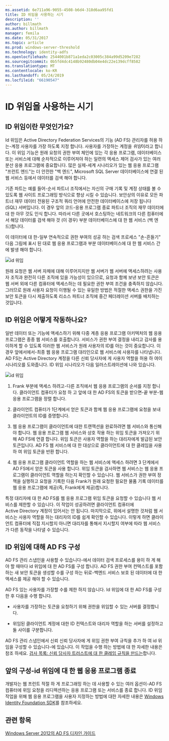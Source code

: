 ```yaml
---
ms.assetid: 6e711a96-9055-4508-b6d4-318d6aa95fd1
title: ID 위임을 사용하는 시기
description: ''
author: billmath
ms.author: billmath
manager: femila
ms.date: 05/31/2017
ms.topic: article
ms.prod: windows-server-threshold
ms.technology: identity-adfs
ms.openlocfilehash: 2544001b871a1eda2c03005c384a99d5209e7282
ms.sourcegitcommit: 0b5fd4dc4148b92480db04e4dc22e139dcff8582
ms.translationtype: MT
ms.contentlocale: ko-KR
ms.lasthandoff: 05/24/2019
ms.locfileid: "66190547"
---
```

# <a name="when-to-use-identity-delegation"></a>ID 위임을 사용하는 시기
  
## <a name="what-is-identity-delegation"></a>ID 위임이란 무엇인가요?  
Id 위임은 Active Directory Federation Services의 기능 \(AD FS\) 관리자를 허용 하는\-계정 사용자를 가장 하도록 지정 합니다. 사용자를 가장하는 계정을 *위임*이라고 합니다. 이 위임 기능은 원래 요청의 권한 부여 체인에 있는 각 응용 프로그램, 데이터베이스 또는 서비스에 대해 순차적으로 이루어져야 하는 일련의 액세스 제어 검사가 있는 여러 분산 응용 프로그램에 중요합니다. 많은 실제\-세계 시나리오가 있는 웹 응용 프로그램 "프런트 엔드"는 더 안전한 "백 엔드", Microsoft SQL Server 데이터베이스에 연결 된 웹 서비스 등에서 데이터를 검색 해야 합니다.  
  
기존 파트는 예를 들어\-순서 파트너 조직에서는 자신의 구매 기록 및 계정 상태를 볼 수 있도록 웹 사이트 프로그래밍 방식으로 향상 시킬 수 있습니다. 보안상의 이유로 모든 파트너 재무 데이터 전용된 구조적 쿼리 언어에 안전한 데이터베이스에 저장 됩니다 \(SQL\) 서버입니다. 이 경우 앞의 코드\-응용 프로그램 종료 파트너 조직의 재무 데이터에 대 한 아무 것도 인식 합니다. 따라서 다른 곳에서 호스팅하는 네트워크의 다른 컴퓨터에서 해당 데이터를 검색 해야 것 \(이 경우\) 부분 데이터베이스에 대 한 웹 서비스 \(백 엔드\)합니다.  
  
이 데이터에 대 한\-일부 연속적으로 권한 부여의 성공 하는 검색 프로세스 "손\-흔들기" 다음 그림에 표시 된 대로 웹 응용 프로그램과 부분 데이터베이스에 대 한 웹 서비스 간에 발생 해야 합니다.  
  
![id 위임](media/adfs2_identitydelegationconcept.gif)  
  
원래 요청은 웹 서버 자체에 대해 이루어지지만 웹 서버가 웹 서버에 액세스하려는 사용자 조직과 완전히 다른 조직에 있을 가능성이 있으므로, 요청과 함께 보낸 보안 토큰은 웹 서버 외에 다른 컴퓨터에 액세스하는 데 필요한 권한 부여 조건을 충족하지 않습니다. 그러므로 원래 사용자 요청이 이행될 수 있는 유일한 방법은 적절한 액세스 권한을 가진 보안 토큰을 다시 제출하도록 리소스 파트너 조직에 중간 페더레이션 서버를 배치하는 것입니다.  
  
## <a name="how-does-identity-delegation-work"></a>ID 위임은 어떻게 작동하나요?  
일반 데이터 또는 기능에 액세스하기 위해 다중 계층 응용 프로그램 아키텍처의 웹 응용 프로그램은 종종 웹 서비스를 호출합니다. 서비스가 권한 부여 결정을 내리고 감사를 용이하게 할 수 있도록 이러한 웹 서비스가 원래 사용자의 ID를 아는 것이 중요합니다. 이 경우 앞에서에서\-최종 웹 응용 프로그램 대리인으로 웹 서비스에 사용자를 나타냅니다. AD FS는 Active Directory 계정을 다른 신뢰 당사자에 게 사용자 역할을 허용 하 여이 시나리오를 도와줍니다. ID 위임 시나리오가 다음 일러스트레이션에 나와 있습니다.  
  
![id 위임](media/adfs2_identitydelegationsteps.gif)  
  
1.  Frank 부분에 액세스 하려고\-다른 조직에서 웹 응용 프로그램의 순서를 지정 합니다. 클라이언트 컴퓨터가 요청 하 고 앞에 대 한 AD FS의 토큰을 받으면\-끝 부분\-웹 응용 프로그램을 정렬 합니다.  
  
2.  클라이언트 컴퓨터가 1단계에서 얻은 토큰과 함께 웹 응용 프로그램에 요청을 보내 클라이언트의 ID를 증명합니다.  
  
3.  웹 응용 프로그램이 클라이언트에 대한 트랜잭션을 완료하려면 웹 서비스와 통신해야 합니다. 웹 응용 프로그램 웹 서비스와 상호 작용 하는 위임 토큰을 가져오기 위해 AD FS에 연결 합니다. 위임 토큰은 사용자 역할을 하는 대리자에게 발급된 보안 토큰입니다. AD FS 웹 서비스에 대 한 대상으로 클라이언트에 대 한 클레임을 사용 하 여 위임 토큰을 반환 합니다.  
  
4.  웹 응용 프로그램 클라이언트 역할을 하는 웹 서비스에 액세스 하려면 3 단계에서 AD FS에서 얻은 토큰을 사용 합니다. 위임 토큰을 검사하면 웹 서비스는 웹 응용 프로그램이 클라이언트 역할을 하는지 확인할 수 있습니다. 웹 서비스가 권한 부여 정책을 실행하고 요청을 기록한 다음 Frank가 원래 요청한 필요한 물품 기록 데이터를 웹 응용 프로그램에 제공(즉, Frank에게 제공)합니다.  
  
특정 대리자에 대 한 AD FS를 웹 응용 프로그램 위임 토큰을 요청할 수 있습니다 웹 서비스를 제한할 수 있습니다. 이 작업이 성공하려면 클라이언트 컴퓨터에 Active Directory 계정이 있어서는 안 됩니다. 마지막으로, 위에서 설명한 것처럼 웹 서비스는 사용자 역할을 하는 대리자의 ID를 쉽게 확인할 수 있습니다. 이렇게 하면 클라이언트 컴퓨터에 직접 지시할지 아니면 대리자를 통해서 지시할지 여부에 따라 웹 서비스가 다른 동작을 나타낼 수 있습니다.  
  
## <a name="configuring-ad-fs-for-identity-delegation"></a>ID 위임에 대해 AD FS 구성  
AD FS 관리 스냅인을 사용할 수 있습니다\-에서 데이터 검색 프로세스를 용이 하 게 해야 할 때마다 id 위임에 대 한 AD FS를 구성 합니다. AD FS 권한 부여 컨텍스트를 포함 하는 새 보안 토큰을 생성할 수를 구성 하는 뒤로\-백엔드 서비스 보호 된 데이터에 대 한 액세스를 제공 해야 할 수 있습니다.  
  
AD FS 있는 사용자를 가장할 수를 제한 하지 않습니다. Id 위임에 대 한 AD FS를 구성한 후 다음을 수행 합니다.  
  
-   사용자를 가장하는 토큰을 요청하기 위해 권한을 위임할 수 있는 서버를 결정합니다.  
  
-   위임된 클라이언트 계정에 대한 ID 컨텍스트와 대리자 역할을 하는 서버를 설정하고 둘 사이를 구분합니다.  
  
AD FS 관리 스냅인에서 신뢰 신뢰 당사자에 게 위임 권한 부여 규칙을 추가 하 여 id 위임을 구성할 수 있습니다\-에 있습니다. 이 작업을 수행 하는 방법에 대 한 자세한 내용은 참조 하세요. [검사 목록: 신뢰 당사자 트러스트에 대 한 클레임 규칙을 만드는](../../ad-fs/deployment/Checklist--Creating-Claim-Rules-for-a-Relying-Party-Trust.md)합니다.  
  
## <a name="configuring-the-front-end-web-application-for-identity-delegation"></a>앞의 구성\-id 위임에 대 한 웹 응용 프로그램 종료  
개발자는 웹 프런트 적절 하 게 프로그래밍 하는 데 사용할 수 있는 여러 옵션이\-AD FS 컴퓨터에 위임 요청을 리디렉션하는 응용 프로그램 또는 서비스를 종료 합니다. ID 위임 작업을 위해 웹 응용 프로그램을 사용자 지정하는 방법에 대한 자세한 내용은 [Windows Identity Foundation SDK](https://go.microsoft.com/fwlink/?LinkId=122266)를 참조하세요.  
  
## <a name="see-also"></a>관련 항목
[Windows Server 2012의 AD FS 디자인 가이드](AD-FS-Design-Guide-in-Windows-Server-2012.md)
